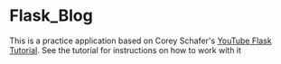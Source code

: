 # Flask_Blog

This is a practice application based on Corey Schafer's [YouTube Flask Tutorial](https://www.youtube.com/watch?v=MwZwr5Tvyxo). See the tutorial for instructions on how to work with it
